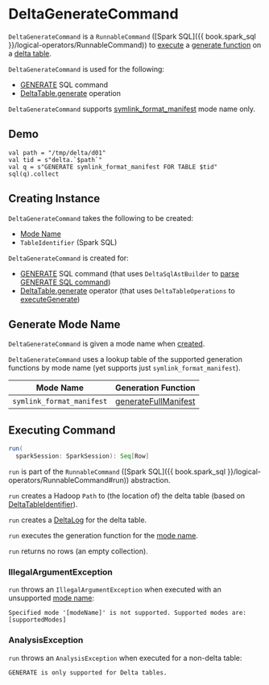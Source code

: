 # DeltaGenerateCommand

`DeltaGenerateCommand` is a `RunnableCommand` ([Spark SQL]({{ book.spark_sql }}/logical-operators/RunnableCommand)) to [execute](#run) a [generate function](#modeName) on a [delta table](#tableId).

`DeltaGenerateCommand` is used for the following:

* [GENERATE](../sql/index.md#GENERATE) SQL command
* [DeltaTable.generate](../DeltaTable.md#generate) operation

`DeltaGenerateCommand` supports [symlink_format_manifest](#symlink_format_manifest) mode name only.

## Demo

```text
val path = "/tmp/delta/d01"
val tid = s"delta.`$path`"
val q = s"GENERATE symlink_format_manifest FOR TABLE $tid"
sql(q).collect
```

## Creating Instance

`DeltaGenerateCommand` takes the following to be created:

* [Mode Name](#modeName)
* <span id="tableId"> `TableIdentifier` (Spark SQL)

`DeltaGenerateCommand` is created for:

* [GENERATE](../sql/index.md#GENERATE) SQL command (that uses `DeltaSqlAstBuilder` to [parse GENERATE SQL command](../sql/DeltaSqlAstBuilder.md#visitGenerate))
* [DeltaTable.generate](../DeltaTable.md#generate) operator (that uses `DeltaTableOperations` to [executeGenerate](../DeltaTableOperations.md#executeGenerate))

## <span id="modeNameToGenerationFunc"><span id="modeName"><span id="symlink_format_manifest"> Generate Mode Name

`DeltaGenerateCommand` is given a mode name when [created](#creating-instance).

`DeltaGenerateCommand` uses a lookup table of the supported generation functions by mode name (yet supports just `symlink_format_manifest`).

Mode Name | Generation Function
--------- |----------
 `symlink_format_manifest` | [generateFullManifest](../GenerateSymlinkManifest.md#generateFullManifest)

## <span id="run"> Executing Command

```scala
run(
  sparkSession: SparkSession): Seq[Row]
```

`run` is part of the `RunnableCommand` ([Spark SQL]({{ book.spark_sql }}/logical-operators/RunnableCommand#run)) abstraction.

`run` creates a Hadoop `Path` to (the location of) the delta table (based on [DeltaTableIdentifier](../DeltaTableIdentifier.md)).

`run` creates a [DeltaLog](../DeltaLog.md#forTable) for the delta table.

`run` executes the generation function for the [mode name](#modeName).

`run` returns no rows (an empty collection).

### <span id="run-IllegalArgumentException"> IllegalArgumentException

`run` throws an `IllegalArgumentException` when executed with an unsupported [mode name](#modeName):

```text
Specified mode '[modeName]' is not supported. Supported modes are: [supportedModes]
```

### <span id="run-AnalysisException"> AnalysisException

`run` throws an `AnalysisException` when executed for a non-delta table:

```text
GENERATE is only supported for Delta tables.
```
